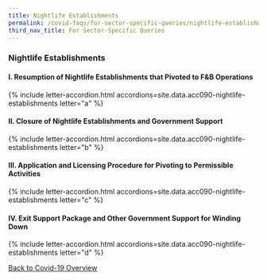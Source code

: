 ```yaml
---
title: Nightlife Establishments
permalink: /covid-faqs/for-sector-specific-queries/nightlife-establishments
third_nav_title: For Sector-Specific Queries
---
```


### Nightlife Establishments

#### I. Resumption of Nightlife Establishments that Pivoted to F&B Operations

{% include letter-accordion.html accordions=site.data.acc090-nightlife-establishments letter="a" %}

#### II. Closure of Nightlife Establishments and Government Support

{% include letter-accordion.html accordions=site.data.acc090-nightlife-establishments letter="b" %}

#### III. Application and Licensing Procedure for Pivoting to Permissible Activities

{% include letter-accordion.html accordions=site.data.acc090-nightlife-establishments letter="c" %}

#### IV. Exit Support Package and Other Government Support for Winding Down

{% include letter-accordion.html accordions=site.data.acc090-nightlife-establishments letter="d" %}

[Back to Covid-19 Overview](/covid/)
